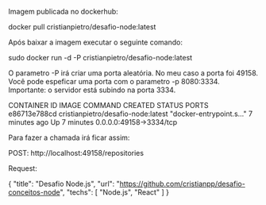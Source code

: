 Imagem publicada no dockerhub:

docker pull cristianpietro/desafio-node:latest

Após baixar a imagem executar o seguinte comando:

sudo docker run -d -P cristianpietro/desafio-node:latest

O parametro -P irá criar uma porta aleatória. No meu caso a porta foi 49158. Você pode espeficar 
uma porta com o parametro -p 8080:3334. Importante: o servidor está subindo na porta 3334.

CONTAINER ID   IMAGE                                COMMAND                  CREATED         STATUS         PORTS                       
e86713e788cd   cristianpietro/desafio-node:latest   "docker-entrypoint.s…"   7 minutes ago   Up 7 minutes   0.0.0.0:49158->3334/tcp

Para fazer a chamada irá ficar assim:

POST: http://localhost:49158/repositories

Request: 

{
	"title": "Desafio Node.js",
	"url": "https://github.com/cristianpp/desafio-conceitos-node",
	"techs": 
		[
		  "Node.js",
		  "React"
		]
}
